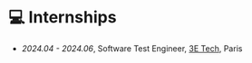 # 💻 Internships
- *2024.04 - 2024.06*, Software Test Engineer, [3E Tech](https://my-caisse.fr/), Paris